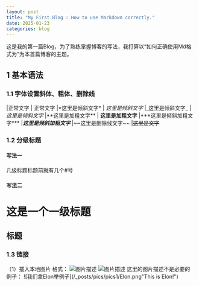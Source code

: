 ```yaml
---
layout: post
title: "My First Blog : How to use Markdown correctly."
date: 2025-01-23
categories: blog
---
```

这是我的第一篇Blog，为了熟练掌握博客的写法，我打算以“如何正确使用Md格式为”为本首篇博客的主题。

## 1 基本语法

### 1.1 字体设置斜体、粗体、删除线
|正常文字                       |  正常文字
|\*这里是倾斜文字\*             | *这里是倾斜文字*
|\_这里是倾斜文字\_             |  _这里是倾斜文字_
|\*\*这里是加粗文字\*\*         | **这里是加粗文字**
|\*\*\*这里是倾斜加粗文字\*\*\*  |***这里是倾斜加粗文字***
|\~\~这里是删除线文字\~\~       |~~这里是文字~~

### 1.2 分级标题
#### 写法一
几级标题标题前就有几个#号
#### 写法二
这是一个一级标题
=============================
标题
-----------------------------

### 1.3 链接
（1）插入本地图片
格式：
![图片描述](图片路径"title")
![图片描述](图片路径)
这里的图片描述不是必要的
例子：
![我们拿Elon举例子](/_posts/pics/pics1/Elon.png"This is Elon!")